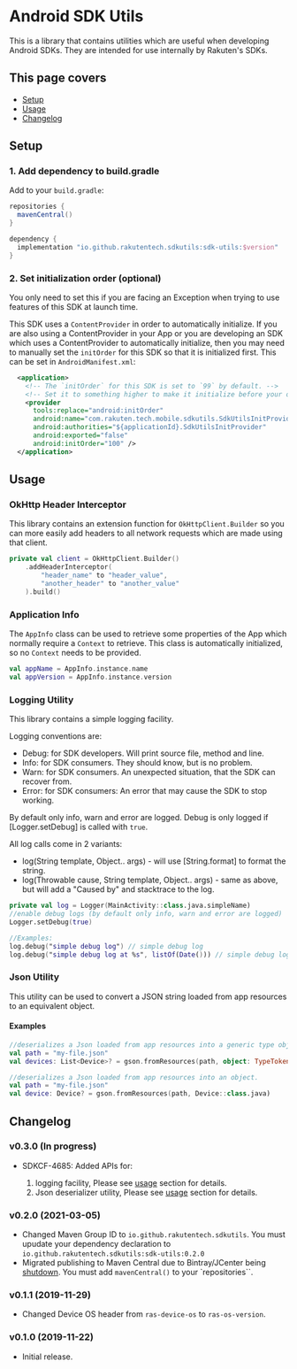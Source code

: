 # Android SDK Utils

This is a library that contains utilities which are useful when developing Android SDKs. They are intended for use internally by Rakuten's SDKs.

## This page covers

* [Setup](#setup)
* [Usage](#usage)
* [Changelog](#changelog)

## Setup

### 1. Add dependency to build.gradle

Add to your `build.gradle`:

```groovy
repositories {
  mavenCentral()
}

dependency {
  implementation "io.github.rakutentech.sdkutils:sdk-utils:$version"
}
```

### 2. Set initialization order (optional)

You only need to set this if you are facing an Exception when trying to use features of this SDK at launch time.

This SDK uses a `ContentProvider` in order to automatically initialize. If you are also using a ContentProvider in your App
or you are developing an SDK which uses a ContentProvider to automatically initialize, then you may need to manually set the
`initOrder` for this SDK so that it is initialized first. This can be set in `AndroidManifest.xml`:

```xml
  <application>
    <!-- The `initOrder` for this SDK is set to `99` by default. -->
    <!-- Set it to something higher to make it initialize before your own ContentProvider. -->
    <provider
      tools:replace="android:initOrder"
      android:name="com.rakuten.tech.mobile.sdkutils.SdkUtilsInitProvider"
      android:authorities="${applicationId}.SdkUtilsInitProvider"
      android:exported="false"
      android:initOrder="100" />
  </application>
```

## Usage

### OkHttp Header Interceptor

This library contains an extension function for `OkHttpClient.Builder` so you can more easily add headers to all network requests which are made using that client.

```kotlin
private val client = OkHttpClient.Builder()
    .addHeaderInterceptor(
        "header_name" to "header_value",
        "another_header" to "another_value"
    ).build()
```

### Application Info

The `AppInfo` class can be used to retrieve some properties of the App which normally require a `Context` to retrieve. This class is automatically initialized, so no `Context` needs to be provided.

```kotlin
val appName = AppInfo.instance.name
val appVersion = AppInfo.instance.version
```

### Logging Utility

This library contains a simple logging facility.

Logging conventions are:

* Debug: for SDK developers. Will print source file, method and line.
* Info: for SDK consumers. They should know, but is no problem.
* Warn: for SDK consumers. An unexpected situation, that the SDK can recover from.
* Error: for SDK consumers: An error that may cause the SDK to stop working.
 
By default only info, warn and error are logged. Debug is only logged if [Logger.setDebug] is called with `true`.

All log calls come in 2 variants:

* log(String template, Object.. args) - will use [String.format] to format the string.
* log(Throwable cause, String template, Object.. args) - same as above, but will add a "Caused by" and stacktrace to the log.

```kotlin
private val log = Logger(MainActivity::class.java.simpleName)
//enable debug logs (by default only info, warn and error are logged)
Logger.setDebug(true)

//Examples:
log.debug("simple debug log") // simple debug log  
log.debug("simple debug log at %s", listOf(Date())) // simple debug log at [Mon Dec 20 16:51:12 GMT+09:00 2021]

```

### Json Utility

This utility can be used to convert a JSON string loaded from app resources to an equivalent object.

#### Examples

```kotlin
//deserializes a Json loaded from app resources into a generic type object.
val path = "my-file.json"
val devices: List<Device>? = gson.fromResources(path, object: TypeToken<List<Device>>(){}.type)

//deserializes a Json loaded from app resources into an object.
val path = "my-file.json"
val device: Device? = gson.fromResources(path, Device::class.java)
```

## Changelog

### v0.3.0 (In progress)

* SDKCF-4685: Added APIs for:

  1. logging facility, Please see [usage](#logging-utility) section for details.
  2. Json deserializer utility, Please see [usage](#json-utility) section for details.

### v0.2.0 (2021-03-05)

* Changed Maven Group ID to `io.github.rakutentech.sdkutils`. You must upudate your dependency declaration to `io.github.rakutentech.sdkutils:sdk-utils:0.2.0`
* Migrated publishing to Maven Central due to Bintray/JCenter being [shutdown](https://jfrog.com/blog/into-the-sunset-bintray-jcenter-gocenter-and-chartcenter/). You must add `mavenCentral()` to your `repositories``.

### v0.1.1 (2019-11-29)

* Changed Device OS header from `ras-device-os` to `ras-os-version`.

### v0.1.0 (2019-11-22)

* Initial release.
